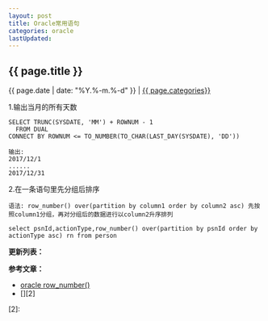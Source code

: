```yaml
---
layout: post
title: Oracle常用语句
categories: oracle
lastUpdated:
---
```


## {{ page.title }}

{{ page.date | date: "%Y.%-m.%-d" }} | <a href="/archive#{{ page.categories }}">{{ page.categories}}</a>

1.输出当月的所有天数

```
SELECT TRUNC(SYSDATE, 'MM') + ROWNUM - 1
  FROM DUAL
CONNECT BY ROWNUM <= TO_NUMBER(TO_CHAR(LAST_DAY(SYSDATE), 'DD'))

输出:
2017/12/1
......
2017/12/31
```

2.在一条语句里先分组后排序

```
语法: row_number() over(partition by column1 order by column2 asc) 先按照column1分组，再对分组后的数据进行以column2升序排列

select psnId,actionType,row_number() over(partition by psnId order by actionType asc) rn from person 
```

**更新列表：**



**参考文章：**


* [oracle row_number()][1]
* [][2]

[1]: http://www.cnblogs.com/hfliyi/archive/2013/03/17/2964057.html
[2]: 
